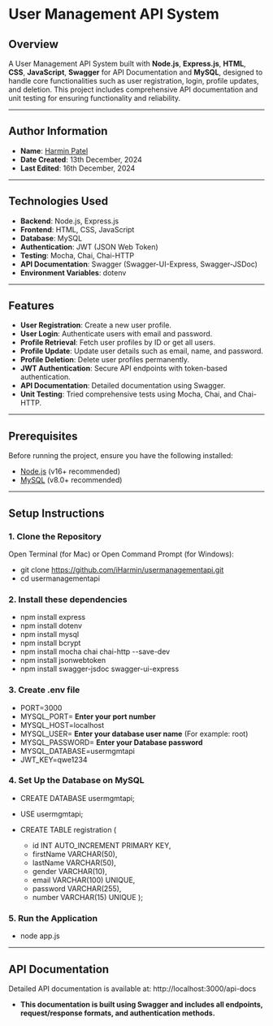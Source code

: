 # User Management API System

## Overview

A User Management API System built with **Node.js**, **Express.js**, **HTML**, **CSS**, **JavaScript**, **Swagger** for API Documentation and **MySQL**, designed to handle core functionalities such as user registration, login, profile updates, and deletion. This project includes comprehensive API documentation and unit testing for ensuring functionality and reliability.

---

## Author Information

- **Name**: [Harmin Patel](https://github.com/iHarmin)
- **Date Created**: 13th December, 2024
- **Last Edited**: 16th December, 2024

---

## Technologies Used

- **Backend**: Node.js, Express.js
- **Frontend**: HTML, CSS, JavaScript
- **Database**: MySQL
- **Authentication**: JWT (JSON Web Token)
- **Testing**: Mocha, Chai, Chai-HTTP
- **API Documentation**: Swagger (Swagger-UI-Express, Swagger-JSDoc)
- **Environment Variables**: dotenv

---

## Features

- **User Registration**: Create a new user profile.
- **User Login**: Authenticate users with email and password.
- **Profile Retrieval**: Fetch user profiles by ID or get all users.
- **Profile Update**: Update user details such as email, name, and password.
- **Profile Deletion**: Delete user profiles permanently.
- **JWT Authentication**: Secure API endpoints with token-based authentication.
- **API Documentation**: Detailed documentation using Swagger.
- **Unit Testing**: Tried comprehensive tests using Mocha, Chai, and Chai-HTTP.

---

## Prerequisites

Before running the project, ensure you have the following installed:
- [Node.js](https://nodejs.org/) (v16+ recommended)
- [MySQL](https://www.mysql.com/) (v8.0+ recommended)

---

## Setup Instructions

### 1. Clone the Repository
Open Terminal (for Mac) or Open Command Prompt (for Windows):
- git clone https://github.com/iHarmin/usermanagementapi.git
- cd usermanagementapi

### 2. Install these dependencies
- npm install express
- npm install dotenv
- npm install mysql
- npm install bcrypt
- npm install mocha chai chai-http --save-dev
- npm install jsonwebtoken
- npm install swagger-jsdoc swagger-ui-express

### 3. Create .env file
- PORT=3000
- MYSQL_PORT= **Enter your port number**
- MYSQL_HOST=localhost
- MYSQL_USER= **Enter your database user name** (For example: root)
- MYSQL_PASSWORD= **Enter your Database password**
- MYSQL_DATABASE=usermgmtapi
- JWT_KEY=qwe1234

### 4. Set Up the Database on MySQL
- CREATE DATABASE usermgmtapi;

- USE usermgmtapi;

- CREATE TABLE registration (
  - id INT AUTO_INCREMENT PRIMARY KEY,
  - firstName VARCHAR(50),
  - lastName VARCHAR(50),
  - gender VARCHAR(10),
  - email VARCHAR(100) UNIQUE,
  - password VARCHAR(255),
  - number VARCHAR(15) UNIQUE
);

### 5. Run the Application
- node app.js

---

## API Documentation
Detailed API documentation is available at:
http://localhost:3000/api-docs
- **This documentation is built using Swagger and includes all endpoints, request/response formats, and authentication methods.**